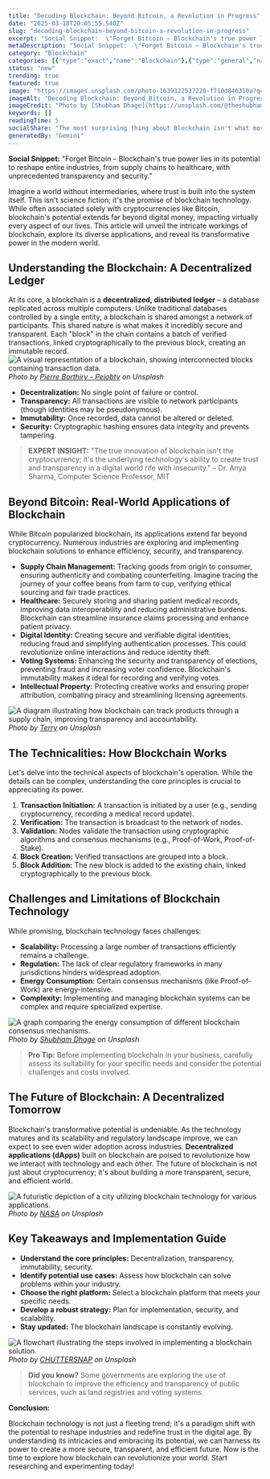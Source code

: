 ```yaml
---
title: "Decoding Blockchain: Beyond Bitcoin, a Revolution in Progress"
date: "2025-03-18T20:05:55.540Z"
slug: "decoding-blockchain-beyond-bitcoin-a-revolution-in-progress"
excerpt: "Social Snippet:  \"Forget Bitcoin – Blockchain's true power lies in its potential to reshape entire industries, from supply chains to healthcare, with unprecedented transparency and security.\""
metaDescription: "Social Snippet:  \"Forget Bitcoin – Blockchain's true power lies in its potential to reshape entire industries, from supply chains to healthcare, with unpre..."
category: "Blockchain"
categories: [{"type":"exact","name":"Blockchain"},{"type":"general","name":"Finance"},{"type":"medium","name":"Digital Currency"},{"type":"specific","name":"Cryptocurrency Exchanges"},{"type":"niche","name":"Decentralized Finance"}]
status: "new"
trending: true
featured: true
image: "https://images.unsplash.com/photo-1639322537228-f710d846310a?q=85&w=1200&fit=max&fm=webp&auto=compress"
imageAlt: "Decoding Blockchain: Beyond Bitcoin, a Revolution in Progress"
imageCredit: "Photo by [Shubham Dhage](https://unsplash.com/@theshubhamdhage) on Unsplash"
keywords: []
readingTime: 5
socialShare: "The most surprising thing about Blockchain isn't what most people think. Find out what experts really say about this game-changing topic."
generatedBy: "Gemini"
---
```




**Social Snippet:**  "Forget Bitcoin – Blockchain's true power lies in its potential to reshape entire industries, from supply chains to healthcare, with unprecedented transparency and security."

Imagine a world without intermediaries, where trust is built into the system itself.  This isn't science fiction; it's the promise of blockchain technology.  While often associated solely with cryptocurrencies like Bitcoin, blockchain's potential extends far beyond digital money, impacting virtually every aspect of our lives. This article will unveil the intricate workings of blockchain, explore its diverse applications, and reveal its transformative power in the modern world.

## Understanding the Blockchain: A Decentralized Ledger

At its core, a blockchain is a **decentralized, distributed ledger** – a database replicated across multiple computers.  Unlike traditional databases controlled by a single entity, a blockchain is shared amongst a network of participants. This shared nature is what makes it incredibly secure and transparent.  Each "block" in the chain contains a batch of verified transactions, linked cryptographically to the previous block, creating an immutable record.  ![A visual representation of a blockchain, showing interconnected blocks containing transaction data.](https://images.unsplash.com/photo-1605792657660-596af9009e82?q=85&w=1200&fit=max&fm=webp&auto=compress)
*Photo by [Pierre Borthiry - Peiobty](https://unsplash.com/@peiobty) on Unsplash*

*   **Decentralization:** No single point of failure or control.
*   **Transparency:** All transactions are visible to network participants (though identities may be pseudonymous).
*   **Immutability:** Once recorded, data cannot be altered or deleted.
*   **Security:** Cryptographic hashing ensures data integrity and prevents tampering.

> **EXPERT INSIGHT:**  "The true innovation of blockchain isn't the cryptocurrency; it's the underlying technology's ability to create trust and transparency in a digital world rife with insecurity." – Dr. Anya Sharma, Computer Science Professor, MIT

## Beyond Bitcoin: Real-World Applications of Blockchain

While Bitcoin popularized blockchain, its applications extend far beyond cryptocurrency.  Numerous industries are exploring and implementing blockchain solutions to enhance efficiency, security, and transparency.

*   **Supply Chain Management:** Tracking goods from origin to consumer, ensuring authenticity and combating counterfeiting.  Imagine tracing the journey of your coffee beans from farm to cup, verifying ethical sourcing and fair trade practices.
*   **Healthcare:** Securely storing and sharing patient medical records, improving data interoperability and reducing administrative burdens.  Blockchain can streamline insurance claims processing and enhance patient privacy.
*   **Digital Identity:** Creating secure and verifiable digital identities, reducing fraud and simplifying authentication processes. This could revolutionize online interactions and reduce identity theft.
*   **Voting Systems:** Enhancing the security and transparency of elections, preventing fraud and increasing voter confidence.  Blockchain's immutability makes it ideal for recording and verifying votes.
*   **Intellectual Property:** Protecting creative works and ensuring proper attribution, combating piracy and streamlining licensing agreements.

![A diagram illustrating how blockchain can track products through a supply chain, improving transparency and accountability.](https://images.unsplash.com/photo-1566132127697-4524fea60007?q=85&w=1200&fit=max&fm=webp&auto=compress)
*Photo by [Terry](https://unsplash.com/@blueskin) on Unsplash*

## The Technicalities: How Blockchain Works

Let's delve into the technical aspects of blockchain's operation.  While the details can be complex, understanding the core principles is crucial to appreciating its power.

1.  **Transaction Initiation:** A transaction is initiated by a user (e.g., sending cryptocurrency, recording a medical record update).
2.  **Verification:** The transaction is broadcast to the network of nodes.
3.  **Validation:** Nodes validate the transaction using cryptographic algorithms and consensus mechanisms (e.g., Proof-of-Work, Proof-of-Stake).
4.  **Block Creation:** Verified transactions are grouped into a block.
5.  **Block Addition:** The new block is added to the existing chain, linked cryptographically to the previous block.

## Challenges and Limitations of Blockchain Technology

While promising, blockchain technology faces challenges:

*   **Scalability:** Processing a large number of transactions efficiently remains a challenge.
*   **Regulation:** The lack of clear regulatory frameworks in many jurisdictions hinders widespread adoption.
*   **Energy Consumption:** Certain consensus mechanisms (like Proof-of-Work) are energy-intensive.
*   **Complexity:** Implementing and managing blockchain systems can be complex and require specialized expertise.

![A graph comparing the energy consumption of different blockchain consensus mechanisms.](https://images.unsplash.com/photo-1639322537228-f710d846310a?q=85&w=1200&fit=max&fm=webp&auto=compress)
*Photo by [Shubham Dhage](https://unsplash.com/@theshubhamdhage) on Unsplash*

> **Pro Tip:**  Before implementing blockchain in your business, carefully assess its suitability for your specific needs and consider the potential challenges and costs involved.

## The Future of Blockchain:  A Decentralized Tomorrow

Blockchain's transformative potential is undeniable.  As the technology matures and its scalability and regulatory landscape improve, we can expect to see even wider adoption across industries.  **Decentralized applications (dApps)** built on blockchain are poised to revolutionize how we interact with technology and each other.  The future of blockchain is not just about cryptocurrency; it's about building a more transparent, secure, and efficient world.

![A futuristic depiction of a city utilizing blockchain technology for various applications.](https://images.unsplash.com/photo-1451187580459-43490279c0fa?q=85&w=1200&fit=max&fm=webp&auto=compress)
*Photo by [NASA](https://unsplash.com/@nasa) on Unsplash*

## Key Takeaways and Implementation Guide

*   **Understand the core principles:** Decentralization, transparency, immutability, security.
*   **Identify potential use cases:** Assess how blockchain can solve problems within your industry.
*   **Choose the right platform:** Select a blockchain platform that meets your specific needs.
*   **Develop a robust strategy:**  Plan for implementation, security, and scalability.
*   **Stay updated:** The blockchain landscape is constantly evolving.

![A flowchart illustrating the steps involved in implementing a blockchain solution.](https://images.unsplash.com/photo-1530333821974-f9fcfd6718c8?q=85&w=1200&fit=max&fm=webp&auto=compress)
*Photo by [CHUTTERSNAP](https://unsplash.com/@chuttersnap) on Unsplash*

> **Did you know?**  Some governments are exploring the use of blockchain to improve the efficiency and transparency of public services, such as land registries and voting systems.

**Conclusion:**

Blockchain technology is not just a fleeting trend; it's a paradigm shift with the potential to reshape industries and redefine trust in the digital age.  By understanding its intricacies and embracing its potential, we can harness its power to create a more secure, transparent, and efficient future.  Now is the time to explore how blockchain can revolutionize your world.  Start researching and experimenting today!


<div class="reading-progress-container">
  <div id="reading-progress" class="reading-progress"></div>
</div>
